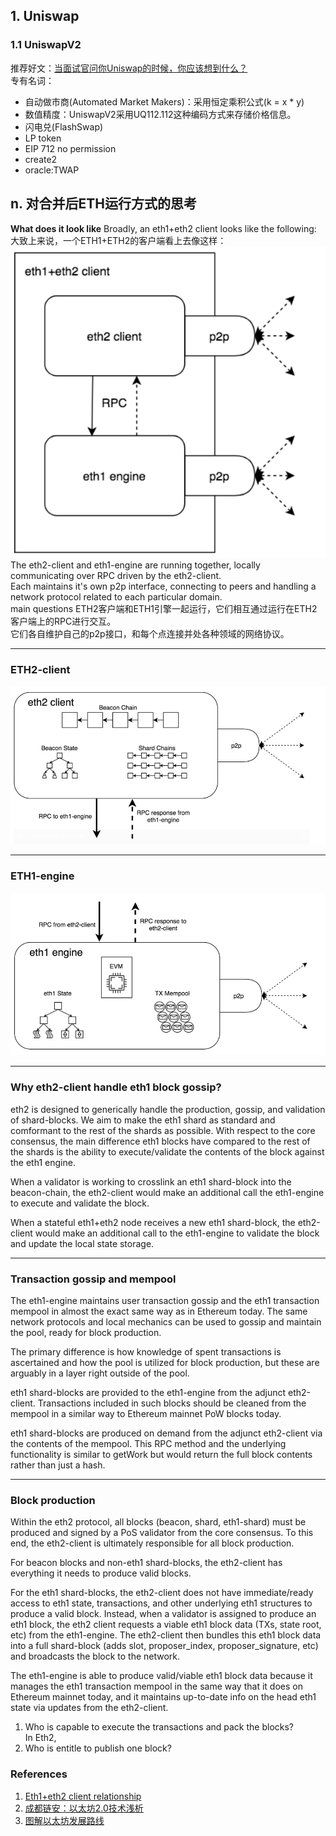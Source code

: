 ## 1. Uniswap
### 1.1 UniswapV2  
推荐好文：[当面试官问你Uniswap的时候，你应该想到什么？](https://learnblockchain.cn/article/2753)  
专有名词： 
- 自动做市商(Automated Market Makers)：采用恒定乘积公式(k = x * y)
- 数值精度：UniswapV2采用UQ112.112这种编码方式来存储价格信息。
- 闪电兑(FlashSwap)
- LP token
- EIP 712 no permission
- create2
- oracle:TWAP




## n. 对合并后ETH运行方式的思考
**What does it look like** 
Broadly, an eth1+eth2 client looks like the following:  
大致上来说，一个ETH1+ETH2的客户端看上去像这样：  
![eth1+eth2 client](./images/ETH1ETH2work.png)  
The eth2-client and eth1-engine are running together, locally communicating over RPC driven by the eth2-client.  
Each maintains it's own p2p interface, connecting to peers and handling a network protocol related to each particular domain.  
main questions
ETH2客户端和ETH1引擎一起运行，它们相互通过运行在ETH2客户端上的RPC进行交互。  
它们各自维护自己的p2p接口，和每个点连接并处各种领域的网络协议。


---


### ETH2-client
![eth2-client](./images/ETH2CLIENT.png)  

---


### ETH1-engine  
![eth1-engine](./images/eth1engine.png) 

---


### Why eth2-client handle eth1 block gossip?
eth2 is designed to generically handle the production, gossip, and validation of shard-blocks. We aim to make the eth1 shard as standard and comformant to the rest of the shards as possible. With respect to the core consensus, the main difference eth1 blocks have compared to the rest of the shards is the ability to execute/validate the contents of the block against the eth1 engine.

When a validator is working to crosslink an eth1 shard-block into the beacon-chain, the eth2-client would make an additional call the eth1-engine to execute and validate the block.

When a stateful eth1+eth2 node receives a new eth1 shard-block, the eth2-client would make an additional call to the eth1-engine to validate the block and update the local state storage.

---


### Transaction gossip and mempool
The eth1-engine maintains user transaction gossip and the eth1 transaction mempool in almost the exact same way as in Ethereum today. The same network protocols and local mechanics can be used to gossip and maintain the pool, ready for block production.

The primary difference is how knowledge of spent transactions is ascertained and how the pool is utilized for block production, but these are arguably in a layer right outside of the pool.

eth1 shard-blocks are provided to the eth1-engine from the adjunct eth2-client. Transactions included in such blocks should be cleaned from the mempool in a similar way to Ethereum mainnet PoW blocks today.

eth1 shard-blocks are produced on demand from the adjunct eth2-client via the contents of the mempool. This RPC method and the underlying functionality is similar to getWork but would return the full block contents rather than just a hash.

---

### Block production
Within the eth2 protocol, all blocks (beacon, shard, eth1-shard) must be produced and signed by a PoS validator from the core consensus. To this end, the eth2-client is ultimately responsible for all block production.

For beacon blocks and non-eth1 shard-blocks, the eth2-client has everything it needs to produce valid blocks.

For the eth1 shard-blocks, the eth2-client does not have immediate/ready access to eth1 state, transactions, and other underlying eth1 structures to produce a valid block. Instead, when a validator is assigned to produce an eth1 block, the eth2 client requests a viable eth1 block data (TXs, state root, etc) from the eth1-engine. The eth2-client then bundles this eth1 block data into a full shard-block (adds slot, proposer_index, proposer_signature, etc) and broadcasts the block to the network.

The eth1-engine is able to produce valid/viable eth1 block data because it manages the eth1 transaction mempool in the same way that it does on Ethereum mainnet today, and it maintains up-to-date info on the head eth1 state via updates from the eth2-client.









1. Who is capable to execute the transactions and pack the blocks?  
In Eth2, 
2. Who is entitle to publish one block?  



### References
1. [Eth1+eth2 client relationship](https://ethresear.ch/t/eth1-eth2-client-relationship/7248)
2. [成都链安：以太坊2.0技术浅析](https://learnblockchain.cn/article/1352)
3. [图解以太坊发展路线](https://learnblockchain.cn/article/2463)